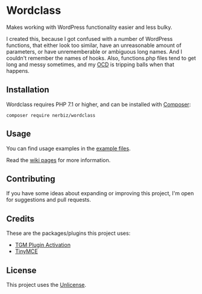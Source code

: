 # Wordclass

Makes working with WordPress functionality easier and less bulky.

I created this, because I got confused with a number of WordPress functions, that either look too similar, have an unreasonable amount of parameters, or have unrememberable or ambiguous long names. And I couldn't remember the names of hooks. Also, functions.php files tend to get long and messy sometimes, and my [OCD](https://en.wikipedia.org/wiki/Obsessive%E2%80%93compulsive_disorder) is tripping balls when that happens.

## Installation

Wordclass requires PHP 7.1 or higher, and can be installed with [Composer](https://getcomposer.org/):
```
composer require nerbiz/wordclass
```

## Usage

You can find usage examples in the [example files](https://github.com/nerbiz/wordclass/tree/master/example).

Read the [wiki pages](https://github.com/nerbiz/wordclass/wiki) for more information.

## Contributing

If you have some ideas about expanding or improving this project, I'm open for suggestions and pull requests.

## Credits

These are the packages/plugins this project uses:
* [TGM Plugin Activation](https://github.com/tgmpa/tgm-plugin-activation)
* [TinyMCE](https://github.com/tinymce/tinymce)

## License

This project uses the [Unlicense](http://unlicense.org/).
